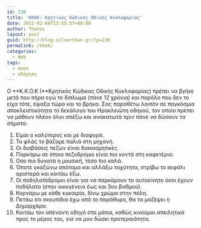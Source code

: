 ```yaml
---
id: 230
title: 'KKOK: Κρητικός Κώδικας Οδικής Κυκλοφορίας'
date: 2012-02-04T13:55:57+00:00
author: Thanos
layout: post
guid: http://blog.silverthan.gr/?p=230
permalink: /kkok/
categories:
  - Web
tags:
  - κκοκ
  - οδήγηση
---
```

Ο **Κ.Κ.Ο.Κ (**Κρητικός Κώδικας Οδικής Κυκλοφορίας) πρέπει να βγήκε μετά που πήρα εγώ το δίπλωμα (πάνε 12 χρόνια) και παρόλο που δεν το είχα τότε, έψαξα τώρα και το βρήκα. Σας παραθέτω λοιπόν σε παγκόσμια αποκλειστικότητα το δεκάλογο του Ηρακλειώτη οδηγού, τον οποίο πρέπει να μάθουν πλέον όλοι απέξω και ανακατωτά πριν πάνε να δώσουν τα σήματα.

  1. Είμαι ο καλύτερος και με διαφορά.
  2. Το φλάς το βάζαμε παλιά στη μηχανή.
  3. Οι διαβάσεις πεζών είναι διακοσμητικές.
  4. Παρκάρω σε όποιο πεζοδρόμιο είναι πιο κοντά στη καφετέρια.
  5. Οσο πιο δυνατά η μουσική, τόσο πιο καλά.
  6. Όποτε γκαζώνω απότομα και αλλάξω ταχύτητα, στρίβω το κεφάλι αριστερά και κοιτάω έξω.
  7. Οι ποδηλατόδρομοι είναι για να παρκάρουν το αυτοκίνητο όσοι έχουν ποδήλατο (στην οικογένεια έως και 3ου βαθμού).
  8. Κορνάρω με κάθε ευκαιρία, δίνω χρώμα στην πόλη.
  9. Πετάω ότι σκουπίδια έχω από το παράθυρο, θα τα μαζέψει η Δημαρχάρα.
 10. Κοιτάω τον απέναντι οδηγό στα μάτια, καθώς κινούμαι απειλητικά προς το μέρος του, για να μου δώσει προτεραιότητα.